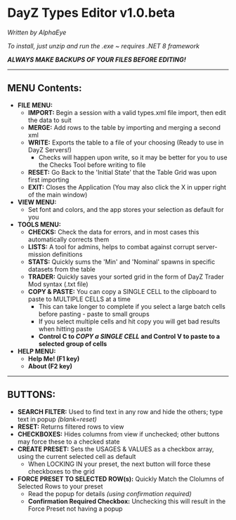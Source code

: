 # DayZ Types Editor v1.0.beta

_Written by AlphaEye_

_To install, just unzip and run the .exe ~ requires .NET 8 framework_ 

**_ALWAYS MAKE BACKUPS OF YOUR FILES BEFORE EDITING!_**
___
## MENU Contents:
+ **FILE MENU:**
	+ **IMPORT:** Begin a session with a valid types.xml file import, then edit the data to suit
	+ **MERGE:** Add rows to the table by importing and merging a second xml
	+ **WRITE:** Exports the table to a file of your choosing  (Ready to use in DayZ Servers!)
		+ Checks will happen upon write, so it may be better for you to use the Checks Tool before writing to file 
	+ **RESET:** Go Back to the 'Initial State' that the Table Grid was upon first importing
	+ **EXIT:** Closes the Application  (You may also click the X in upper right of the main window)
+ **VIEW MENU:**
	+ Set font and colors, and the app stores your selection as default for you
+ **TOOLS MENU:**
	+ **CHECKS:** Check the data for errors, and in most cases this automatically corrects them
	+ **LISTS:** A tool for admins, helps to combat against corrupt server-mission definitions
	+ **STATS:** Quickly sums the 'Min' and 'Nominal' spawns in specific datasets from the table
	+ **TRADER:** Quickly saves your sorted grid in the form of DayZ Trader Mod syntax (.txt file)
	+ **COPY & PASTE:** You can copy a SINGLE CELL to the clipboard to paste to MULTIPLE CELLS at a time
		+ This can take longer to complete if you select a large batch cells before pasting - paste to small groups
		+ If you select multiple cells and hit copy you will get bad results when hitting paste
		+ **Control C to _COPY a SINGLE CELL_ and Control V to paste to a selected group of cells**
+ **HELP MENU:**
	+ **Help Me! (F1 key)**
	+ **About (F2 key)**
___
## BUTTONS:
+ **SEARCH FILTER:** Used to find text in any row and hide the others; type text in popup *(blank=reset)*
+ **RESET:** Returns filtered rows to view
+ **CHECKBOXES:** Hides columns from view if unchecked; other buttons may force these to a checked state
+ **CREATE PRESET:** Sets the USAGES & VALUES as a checkbox array, using the current selected cell as default
	+ When LOCKING IN your preset, the next button will force these checkboxes to the grid
+ **FORCE PRESET TO SELECTED ROW(s):** Quickly Match the Clolumns of Selected Rows to your preset
	+ Read the popup for details *(using confirmation required)*
	+ **Confirmation Required Checkbox:** Unchecking this will result in the Force Preset not having a popup
